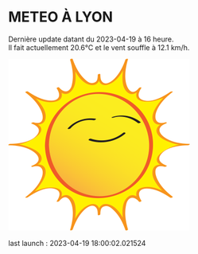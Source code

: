 # METEO À LYON

Dernière update datant du 2023-04-19 à 16 heure.  
Il fait actuellement 20.6°C et le vent souffle à 12.1 km/h.      

![](./.github/sun.png)

last launch : 2023-04-19 18:00:02.021524
